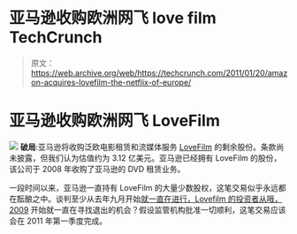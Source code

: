 # 亚马逊收购欧洲网飞 love film TechCrunch

> 原文：<https://web.archive.org/web/https://techcrunch.com/2011/01/20/amazon-acquires-lovefilm-the-netflix-of-europe/>

# 亚马逊收购欧洲网飞 LoveFilm

![](img/50d85102fbede15b4e86bc08344b804c.png) **破局**:亚马逊将收购泛欧电影租赁和流媒体服务 [LoveFilm](https://web.archive.org/web/20230204190307/http://lovefilm.com/) 的剩余股份。条款尚未披露，但我们认为估值约为 3.12 亿美元。亚马逊已经拥有 LoveFilm 的股份，该公司于 2008 年收购了亚马逊的 DVD 租赁业务。

一段时间以来，亚马逊一直持有 LoveFilm 的大量少数股权，这笔交易似乎永远都在酝酿之中。谈判至少从去年九月开始[就一直在进行，Lovefilm 的投资者从](https://web.archive.org/web/20230204190307/http://uk.reuters.com/article/idUKTRE68I17I20100919)[哦，2009](https://web.archive.org/web/20230204190307/http://eu.beta.techcrunch.com/2009/06/15/lovefilm-to-sell-netflix-in-the-frame/) 开始就一直在寻找退出的机会？假设监管机构批准一切顺利，这笔交易应该会在 2011 年第一季度完成。